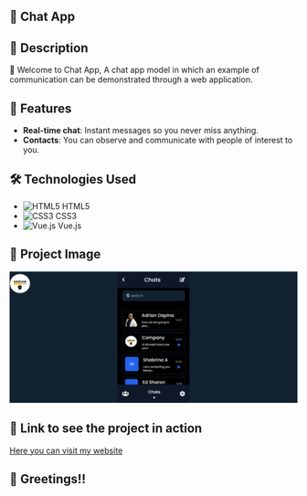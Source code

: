 ## :rocket: Chat App

## :page_with_curl: Description

🎉 Welcome to Chat App, A chat app model in which an example of communication can be demonstrated through a web application.

## :dart: Features

- **Real-time chat**: Instant messages so you never miss anything.
- **Contacts**: You can observe and communicate with people of interest to you.

## :hammer_and_wrench: Technologies Used

- ![HTML5](https://img.icons8.com/color/48/000000/html-5--v1.png) HTML5
- ![CSS3](https://img.icons8.com/color/48/000000/css3.png) CSS3
- ![Vue.js](https://img.icons8.com/color/48/000000/vue-js.png) Vue.js

## :camera_flash: Project Image

![Image - App1](https://github.com/Adrian97G/Chat-Aplication/blob/main/Captura2.PNG)

## :link: Link to see the project in action

[Here you can visit my website](https://chats-vue-adrian-dev.netlify.app/)

## :wave: Greetings!!
